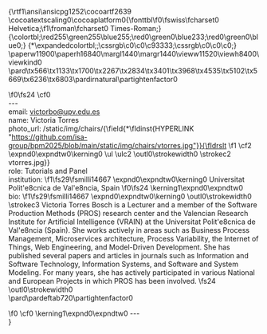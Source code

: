 {\rtf1\ansi\ansicpg1252\cocoartf2639
\cocoatextscaling0\cocoaplatform0{\fonttbl\f0\fswiss\fcharset0 Helvetica;\f1\froman\fcharset0 Times-Roman;}
{\colortbl;\red255\green255\blue255;\red0\green0\blue233;\red0\green0\blue0;}
{\*\expandedcolortbl;;\cssrgb\c0\c0\c93333;\cssrgb\c0\c0\c0;}
\paperw11900\paperh16840\margl1440\margr1440\vieww11520\viewh8400\viewkind0
\pard\tx566\tx1133\tx1700\tx2267\tx2834\tx3401\tx3968\tx4535\tx5102\tx5669\tx6236\tx6803\pardirnatural\partightenfactor0

\f0\fs24 \cf0 \
---\
email: victorbo@upv.edu.es\
name: Victoria Torres \
photo_url: /static/img/chairs/{\field{\*\fldinst{HYPERLINK "https://github.com/isa-group/bpm2025/blob/main/static/img/chairs/vtorres.jpg"}}{\fldrslt 
\f1 \cf2 \expnd0\expndtw0\kerning0
\ul \ulc2 \outl0\strokewidth0 \strokec2 vtorres.jpg}}\
role: Tutorials and Panel\
institution: 
\f1\fs29\fsmilli14667 \expnd0\expndtw0\kerning0
Universitat Polit\'e8cnica de Val\'e8ncia, Spain
\f0\fs24 \kerning1\expnd0\expndtw0 \
bio: 
\f1\fs29\fsmilli14667 \expnd0\expndtw0\kerning0
\outl0\strokewidth0 \strokec3 Victoria Torres Bosch is a Lecturer and a member of the Software Production Methods (PROS) research center and the Valencian Research Institute for Artificial Intelligence (VRAIN) at the Universitat Polit\'e8cnica de Val\'e8ncia (Spain). She works actively in areas such as Business Process Management, Microservices architecture, Process Variability, the Internet of Things, Web Engineering, and Model-Driven Development. She has published several papers and articles in journals such as Information and Software Technology, Information Systems, and Software and System Modeling. For many years, she has actively participated in various National and European Projects in which PROS has been involved.
\fs24 \outl0\strokewidth0 \
\pard\pardeftab720\partightenfactor0

\f0 \cf0 \kerning1\expnd0\expndtw0 ---\
}